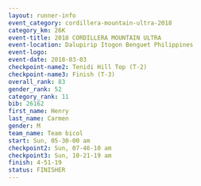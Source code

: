 ```yaml
---
layout: runner-info 
event_category: cordillera-mountain-ultra-2018 
category_km: 26K 
event-title: 2018 CORDILLERA MOUNTAIN ULTRA 
event-location: Dalupirip Itogon Benguet Philippines 
event-logo: 
event-date: 2018-03-03 
checkpoint-name2: Tenidi Hill Top (T-2) 
checkpoint-name3: Finish (T-3) 
overall_rank: 83
gender_rank: 52
category_rank: 11
bib: 26162
first_name: Henry
last_name: Carmen
gender: M
team_name: Team bicol
start: Sun, 05-30-00 am
checkpoint2: Sun, 07-46-10 am
checkpoint3: Sun, 10-21-19 am
finish: 4-51-19
status: FINISHER
---
```

